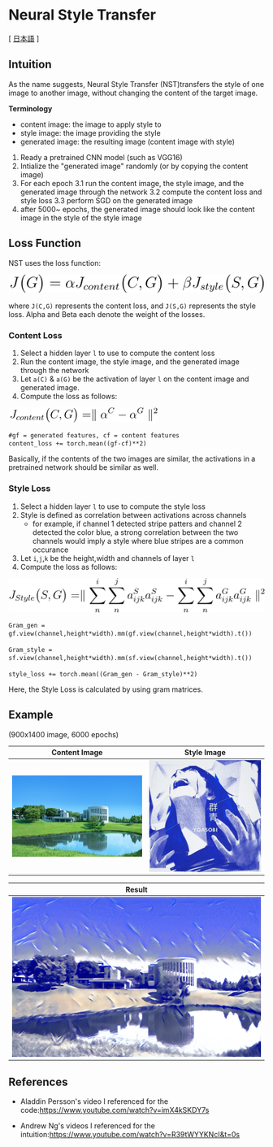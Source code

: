 # Neural Style Transfer

[ [日本語](<nst(jp).md>) ]

## Intuition

As the name suggests, Neural Style Transfer (NST)transfers the style of one image to another image, without changing the content of the target image.

**Terminology**

- content image: the image to apply style to
- style image: the image providing the style
- generated image: the resulting image (content image with style)

1. Ready a pretrained CNN model (such as VGG16)
2. Intialize the "generated image" randomly (or by copying the content image)
3. For each epoch
   3.1 run the content image, the style image, and the generated image through the network
   3.2 compute the content loss and style loss
   3.3 perform SGD on the generated image
4. after 5000~ epochs, the generated image should look like the content image in the style of the style image

## Loss Function

NST uses the loss function:

![loss function](images/equation.png)

where `J(C,G)` represents the content loss, and `J(S,G)` represents the style loss. Alpha and Beta each denote the weight of the losses.

### Content Loss

1. Select a hidden layer `l` to use to compute the content loss
2. Run the content image, the style image, and the generated image through the network
3. Let `a(C)` & `a(G)` be the activation of layer `l` on the content image and generated image.
4. Compute the loss as follows:

![content loss function](images/equation2.png)

```python=
#gf = generated features, cf = content features
content_loss += torch.mean((gf-cf)**2)
```

Basically, if the contents of the two images are similar, the activations in a pretrained network should be similar as well.

### Style Loss

1. Select a hidden layer `l` to use to compute the style loss
2. Style is defined as correlation between activations across channels
   - for example, if channel 1 detected stripe patters and channel 2 detected the color blue, a strong correlation between the two channels would imply a style where blue stripes are a common occurance
3. Let `i`,`j`,`k` be the height,width and channels of layer `l`
4. Compute the loss as follows:

![style loss function](images/equation3.png)

```python=
Gram_gen = gf.view(channel,height*width).mm(gf.view(channel,height*width).t())

Gram_style = sf.view(channel,height*width).mm(sf.view(channel,height*width).t())

style_loss += torch.mean((Gram_gen - Gram_style)**2)

```

Here, the Style Loss is calculated by using gram matrices.

## Example

(900x1400 image, 6000 epochs)

| Content Image               | Style Image                    |
| --------------------------- | ------------------------------ |
| ![Alt Text](images/sfc.jpg) | ![Alt Text](images/style2.jpg) |

| Result                            |
| --------------------------------- |
| ![Alt Text](images/generated.png) |

## References

- Aladdin Persson's video I referenced for the code:https://www.youtube.com/watch?v=imX4kSKDY7s

- Andrew Ng's videos I referenced for the intuition:https://www.youtube.com/watch?v=R39tWYYKNcI&t=0s
